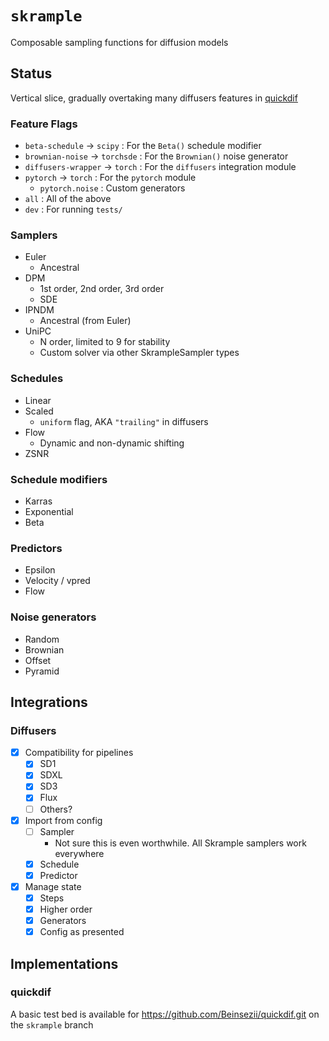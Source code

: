 # `skrample`
Composable sampling functions for diffusion models

## Status
Vertical slice, gradually overtaking many diffusers features in [quickdif](https://github.com/Beinsezii/quickdif.git)

### Feature Flags
 - `beta-schedule` -> `scipy` : For the `Beta()` schedule modifier
 - `brownian-noise` -> `torchsde` : For the `Brownian()` noise generator
 - `diffusers-wrapper` -> `torch` : For the `diffusers` integration module
 - `pytorch` -> `torch` : For the `pytorch` module
   - `pytorch.noise` : Custom generators
 - `all` : All of the above
 - `dev` : For running `tests/`

### Samplers
- Euler
  - Ancestral
- DPM
  - 1st order, 2nd order, 3rd order
  - SDE
- IPNDM
  - Ancestral (from Euler)
- UniPC
  - N order, limited to 9 for stability
  - Custom solver via other SkrampleSampler types

### Schedules
- Linear
- Scaled
  - `uniform` flag, AKA `"trailing"` in diffusers
- Flow
  - Dynamic and non-dynamic shifting
- ZSNR

### Schedule modifiers
- Karras
- Exponential
- Beta

### Predictors
- Epsilon
- Velocity / vpred
- Flow

### Noise generators
- Random
- Brownian
- Offset
- Pyramid

## Integrations
### Diffusers
- [X] Compatibility for pipelines
  - [X] SD1
  - [X] SDXL
  - [X] SD3
  - [X] Flux
  - [ ] Others?
- [X] Import from config
  - [ ] Sampler
    - Not sure this is even worthwhile. All Skrample samplers work everywhere
  - [X] Schedule
  - [X] Predictor
- [X] Manage state
  - [X] Steps
  - [X] Higher order
  - [X] Generators
  - [X] Config as presented

## Implementations
### quickdif
A basic test bed is available for https://github.com/Beinsezii/quickdif.git on the `skrample` branch
